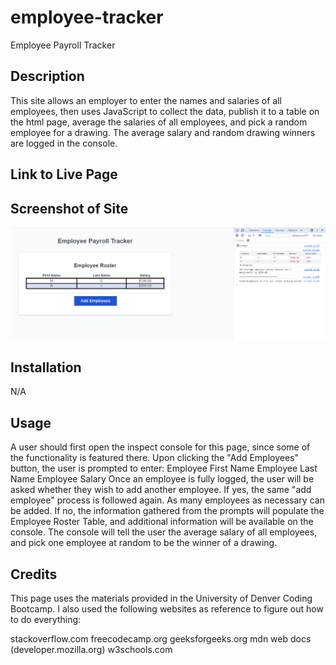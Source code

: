 # employee-tracker

Employee Payroll Tracker

## Description

This site allows an employer to enter the names and salaries of all employees, then uses JavaScript to collect the data, publish it to a table on the html page, average the salaries of all employees, and pick a random employee for a drawing. The average salary and random drawing winners are logged in the console.

## Link to Live Page



## Screenshot of Site

![Screenshot of employee tracker site and console log](./Images/Screenshot%202024-03-03%20135817.png)

## Installation

N/A

## Usage

A user should first open the inspect console for this page, since some of the functionality is featured there.
Upon clicking the "Add Employees" button, the user is prompted to enter:
Employee First Name
Employee Last Name
Employee Salary
Once an employee is fully logged, the user will be asked whether they wish to add another employee.
If yes, the same "add employee" process is followed again. As many employees as necessary can be added.
If no, the information gathered from the prompts will populate the Employee Roster Table, and additional information will be available on the console.
The console will tell the user the average salary of all employees, and pick one employee at random to be the winner of a drawing.

## Credits

This page uses the materials provided in the University of Denver Coding Bootcamp. I also used the following websites as reference to figure out how to do everything:

stackoverflow.com
freecodecamp.org
geeksforgeeks.org
mdn web docs (developer.mozilla.org)
w3schools.com
